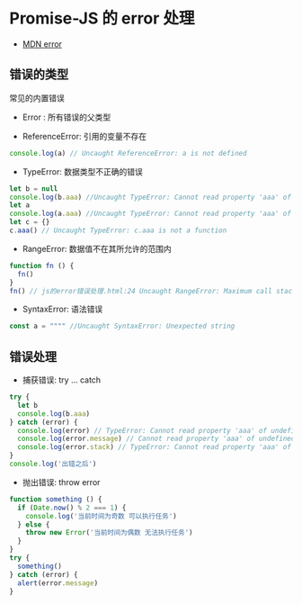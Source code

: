 # Promise-JS 的 error 处理

- [MDN error](https://developer.mozilla.org/zh-CN/docs/Web/JavaScript/Reference/Global_Objects/Error)

## 错误的类型

常见的内置错误

- Error : 所有错误的父类型

- ReferenceError: 引用的变量不存在

```javascript
console.log(a) // Uncaught ReferenceError: a is not defined
```

- TypeError: 数据类型不正确的错误

```javascript
let b = null
console.log(b.aaa) //Uncaught TypeError: Cannot read property 'aaa' of null
let a
console.log(a.aaa) //Uncaught TypeError: Cannot read property 'aaa' of undefined
let c = {}
c.aaa() // Uncaught TypeError: c.aaa is not a function
```

- RangeError: 数据值不在其所允许的范围内

```javascript
function fn () {
  fn()
}
fn() // js的error错误处理.html:24 Uncaught RangeError: Maximum call stack size exceeded
```

- SyntaxError: 语法错误

```javascript
const a = """" //Uncaught SyntaxError: Unexpected string
```

## 错误处理

- 捕获错误: try ... catch

```javascript
try {
  let b
  console.log(b.aaa)
} catch (error) {
  console.log(error) // TypeError: Cannot read property 'aaa' of undefined
  console.log(error.message) // Cannot read property 'aaa' of undefined
  console.log(error.stack) // TypeError: Cannot read property 'aaa' of undefined
}
console.log('出错之后')
```

- 抛出错误: throw error

```javascript
function something () {
  if (Date.now() % 2 === 1) {
    console.log('当前时间为奇数 可以执行任务')
  } else {
    throw new Error('当前时间为偶数 无法执行任务')
  }
}
try {
  something()
} catch (error) {
  alert(error.message)
}
```

